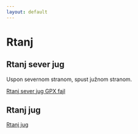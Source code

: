 ```yaml
---
layout: default
---
```


# Rtanj

## Rtanj sever jug

Uspon severnom stranom, spust južnom stranom.

[Rtanj sever jug GPX fajl](./rtanj-sever-jug.gpx)

## Rtanj jug

[Rtanj jug](./rtanj-jug.gpx)